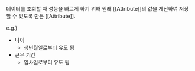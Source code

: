 데이터를 조회할 때 성능을 빠르게 하기 위해 원래 [[Attribute]]의 값을 계산하여 저장할 수 있도록 만든 [[Attribute]].

e.g.)
- 나이
	- 생년월일로부터 유도 됨
- 근무 기간
	- 입사일로부터 유도 됨